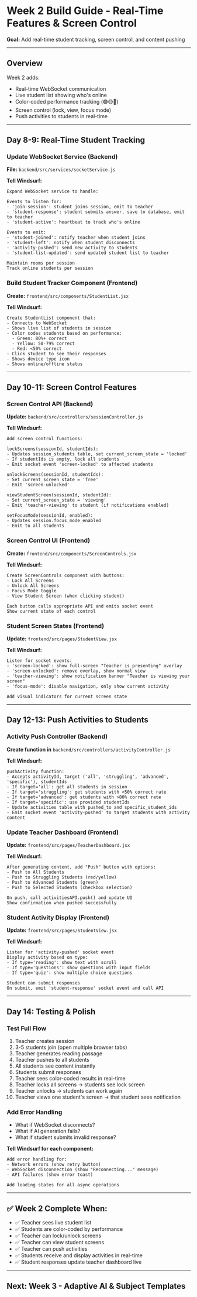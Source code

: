 # Week 2 Build Guide - Real-Time Features & Screen Control

**Goal:** Add real-time student tracking, screen control, and content pushing

---

## Overview

Week 2 adds:
- Real-time WebSocket communication
- Live student list showing who's online
- Color-coded performance tracking (🟢🟡🔴)
- Screen control (lock, view, focus mode)
- Push activities to students in real-time

---

## Day 8-9: Real-Time Student Tracking

### Update WebSocket Service (Backend)

**File:** `backend/src/services/socketService.js`

**Tell Windsurf:**
```
Expand WebSocket service to handle:

Events to listen for:
- 'join-session': student joins session, emit to teacher
- 'student-response': student submits answer, save to database, emit to teacher
- 'student-active': heartbeat to track who's online

Events to emit:
- 'student-joined': notify teacher when student joins
- 'student-left': notify when student disconnects
- 'activity-pushed': send new activity to students
- 'student-list-updated': send updated student list to teacher

Maintain rooms per session
Track online students per session
```

### Build Student Tracker Component (Frontend)

**Create:** `frontend/src/components/StudentList.jsx`

**Tell Windsurf:**
```
Create StudentList component that:
- Connects to WebSocket
- Shows live list of students in session
- Color codes students based on performance:
  - Green: 80%+ correct
  - Yellow: 50-79% correct
  - Red: <50% correct
- Click student to see their responses
- Shows device type icon
- Shows online/offline status
```

---

## Day 10-11: Screen Control Features

### Screen Control API (Backend)

**Update:** `backend/src/controllers/sessionController.js`

**Tell Windsurf:**
```
Add screen control functions:

lockScreens(sessionId, studentIds):
- Updates session_students table, set current_screen_state = 'locked'
- If studentIds is empty, lock all students
- Emit socket event 'screen-locked' to affected students

unlockScreens(sessionId, studentIds):
- Set current_screen_state = 'free'
- Emit 'screen-unlocked'

viewStudentScreen(sessionId, studentId):
- Set current_screen_state = 'viewing'
- Emit 'teacher-viewing' to student (if notifications enabled)

setFocusMode(sessionId, enabled):
- Updates session.focus_mode_enabled
- Emit to all students
```

### Screen Control UI (Frontend)

**Create:** `frontend/src/components/ScreenControls.jsx`

**Tell Windsurf:**
```
Create ScreenControls component with buttons:
- Lock All Screens
- Unlock All Screens
- Focus Mode toggle
- View Student Screen (when clicking student)

Each button calls appropriate API and emits socket event
Show current state of each control
```

### Student Screen States (Frontend)

**Update:** `frontend/src/pages/StudentView.jsx`

**Tell Windsurf:**
```
Listen for socket events:
- 'screen-locked': show full-screen "Teacher is presenting" overlay
- 'screen-unlocked': remove overlay, show normal view
- 'teacher-viewing': show notification banner "Teacher is viewing your screen"
- 'focus-mode': disable navigation, only show current activity

Add visual indicators for current screen state
```

---

## Day 12-13: Push Activities to Students

### Activity Push Controller (Backend)

**Create function in** `backend/src/controllers/activityController.js`

**Tell Windsurf:**
```
pushActivity function:
- Accepts activityId, target ('all', 'struggling', 'advanced', 'specific'), studentIds
- If target='all': get all students in session
- If target='struggling': get students with <50% correct rate
- If target='advanced': get students with >80% correct rate
- If target='specific': use provided studentIds
- Update activities table with pushed_to and specific_student_ids
- Emit socket event 'activity-pushed' to target students with activity content
```

### Update Teacher Dashboard (Frontend)

**Update:** `frontend/src/pages/TeacherDashboard.jsx`

**Tell Windsurf:**
```
After generating content, add "Push" button with options:
- Push to All Students
- Push to Struggling Students (red/yellow)
- Push to Advanced Students (green)
- Push to Selected Students (checkbox selection)

On push, call activitiesAPI.push() and update UI
Show confirmation when pushed successfully
```

### Student Activity Display (Frontend)

**Update:** `frontend/src/pages/StudentView.jsx`

**Tell Windsurf:**
```
Listen for 'activity-pushed' socket event
Display activity based on type:
- If type='reading': show text with scroll
- If type='questions': show questions with input fields
- If type='quiz': show multiple choice questions

Student can submit responses
On submit, emit 'student-response' socket event and call API
```

---

## Day 14: Testing & Polish

### Test Full Flow

1. Teacher creates session
2. 3-5 students join (open multiple browser tabs)
3. Teacher generates reading passage
4. Teacher pushes to all students
5. All students see content instantly
6. Students submit responses
7. Teacher sees color-coded results in real-time
8. Teacher locks all screens → students see lock screen
9. Teacher unlocks → students can work again
10. Teacher views one student's screen → that student sees notification

### Add Error Handling

- What if WebSocket disconnects?
- What if AI generation fails?
- What if student submits invalid response?

**Tell Windsurf for each component:**
```
Add error handling for:
- Network errors (show retry button)
- WebSocket disconnection (show "Reconnecting..." message)
- API failures (show error toast)

Add loading states for all async operations
```

---

## ✅ Week 2 Complete When:

- ✅ Teacher sees live student list
- ✅ Students are color-coded by performance
- ✅ Teacher can lock/unlock screens
- ✅ Teacher can view student screens
- ✅ Teacher can push activities
- ✅ Students receive and display activities in real-time
- ✅ Student responses update teacher dashboard live

---

## Next: Week 3 - Adaptive AI & Subject Templates
